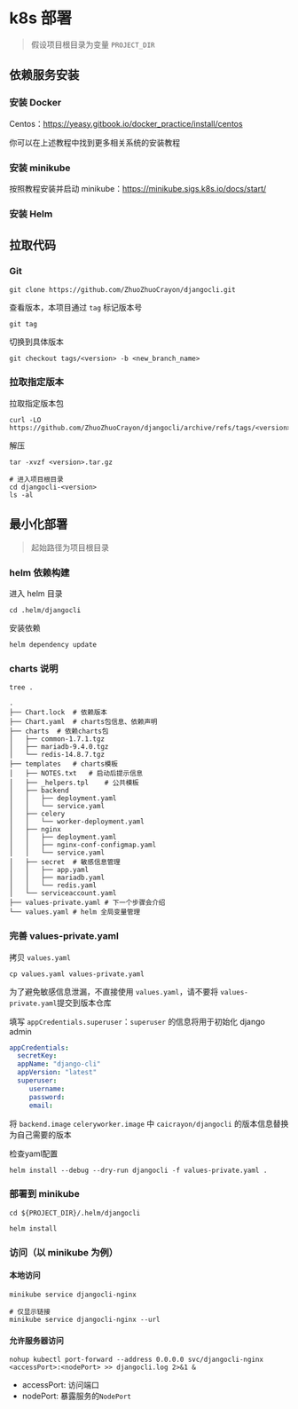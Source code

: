# k8s 部署
> 假设项目根目录为变量 `PROJECT_DIR`


## 依赖服务安装


### 安装 Docker

Centos：https://yeasy.gitbook.io/docker_practice/install/centos

你可以在上述教程中找到更多相关系统的安装教程

### 安装 minikube

按照教程安装并启动 minikube：https://minikube.sigs.k8s.io/docs/start/


### 安装 Helm





## 拉取代码


### Git

```shell
git clone https://github.com/ZhuoZhuoCrayon/djangocli.git
```

查看版本，本项目通过 `tag` 标记版本号
```shell
git tag
```

切换到具体版本
```shell
git checkout tags/<version> -b <new_branch_name>
```

### 拉取指定版本

拉取指定版本包
```shell
curl -LO https://github.com/ZhuoZhuoCrayon/djangocli/archive/refs/tags/<version>.tar.gz
```

解压
```shell
tar -xvzf <version>.tar.gz

# 进入项目根目录
cd djangocli-<version>
ls -al
```

## 最小化部署
> 起始路径为项目根目录

### helm 依赖构建

进入 helm 目录
```shell
cd .helm/djangocli
```

安装依赖 
```shell
helm dependency update
```

### charts 说明

```shell
tree .
```

```text
.
├── Chart.lock  # 依赖版本
├── Chart.yaml  # charts包信息、依赖声明
├── charts  # 依赖charts包
│   ├── common-1.7.1.tgz
│   ├── mariadb-9.4.0.tgz
│   └── redis-14.8.7.tgz
├── templates   # charts模板
│   ├── NOTES.txt   # 启动后提示信息
│   ├── _helpers.tpl    # 公共模板
│   ├── backend
│   │   ├── deployment.yaml
│   │   └── service.yaml
│   ├── celery
│   │   └── worker-deployment.yaml
│   ├── nginx
│   │   ├── deployment.yaml
│   │   ├── nginx-conf-configmap.yaml
│   │   └── service.yaml
│   ├── secret  # 敏感信息管理
│   │   ├── app.yaml
│   │   ├── mariadb.yaml
│   │   └── redis.yaml
│   └── serviceaccount.yaml
├── values-private.yaml # 下一个步骤会介绍
└── values.yaml # helm 全局变量管理

```


### 完善 values-private.yaml

拷贝 `values.yaml`
```shell
cp values.yaml values-private.yaml
```

为了避免敏感信息泄漏，不直接使用 `values.yaml`，请不要将 `values-private.yaml`提交到版本仓库

填写 `appCredentials.superuser`：`superuser` 的信息将用于初始化 django admin
```yaml
appCredentials:
  secretKey:
  appName: "django-cli"
  appVersion: "latest"
  superuser:
     username:
     password:
     email:
```

将 `backend.image` `celeryworker.image` 中 `caicrayon/djangocli` 的版本信息替换为自己需要的版本

检查yaml配置
```shell
helm install --debug --dry-run djangocli -f values-private.yaml .
```

### 部署到 minikube

```shell
cd ${PROJECT_DIR}/.helm/djangocli

helm install 
```

### 访问（以 minikube 为例）

#### 本地访问

```shell
minikube service djangocli-nginx

# 仅显示链接
minikube service djangocli-nginx --url
```


#### 允许服务器访问

```shell
nohup kubectl port-forward --address 0.0.0.0 svc/djangocli-nginx <accessPort>:<nodePort> >> djangocli.log 2>&1 &
```
* accessPort: 访问端口
* nodePort: 暴露服务的`NodePort`
